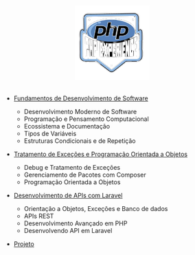 <div align="center">
    <img src="readme.png" alt="logo php">
</div><br>

- [Fundamentos de Desenvolvimento de Software](/01-Desenvolvimento)
  - Desenvolvimento Moderno de Software
  - Programação e Pensamento Computacional
  - Ecossistema e Documentação
  - Tipos de Variáveis
  - Estruturas Condicionais e de Repetição

- [Tratamento de Exceções e Programação Orientada a Objetos](/02-POO)
  - Debug e Tratamento de Exceções
  - Gerenciamento de Pacotes com Composer
  - Programação Orientada a Objetos

- [Desenvolvimento de APIs com Laravel](/03-APIs)
  - Orientação a Objetos, Exceções e Banco de dados
  - APIs REST
  - Desenvolvimento Avançado em PHP
  - Desenvolvendo API em Laravel

- [Projeto](https://github.com/allecosta/challenge-dio.git)
  



